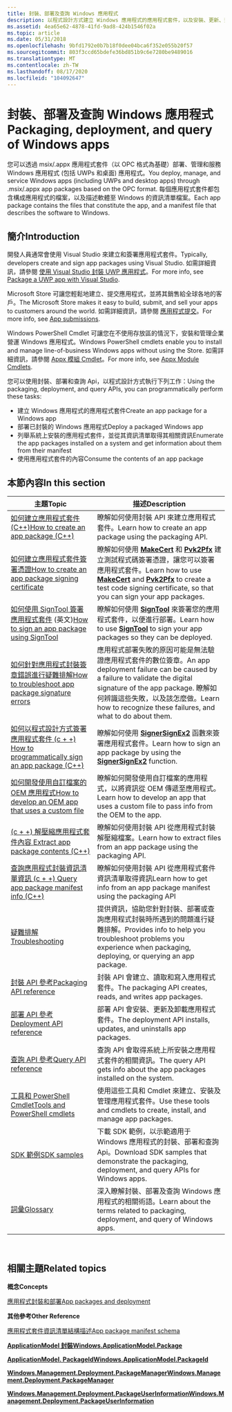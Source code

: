 ```yaml
---
title: 封裝、部署及查詢 Windows 應用程式
description: 以程式設計方式建立 Windows 應用程式的應用程式套件，以及安裝、更新、查詢和卸載應用程式套件。
ms.assetid: 4ea65e62-4878-41fd-9ad8-424b1546f02a
ms.topic: article
ms.date: 05/31/2018
ms.openlocfilehash: 9bfd1792e0b7b18f0dee04bca6f352e055b20f57
ms.sourcegitcommit: 803f3ccd65bdefe36bd851b9c6e7280be9489016
ms.translationtype: MT
ms.contentlocale: zh-TW
ms.lasthandoff: 08/17/2020
ms.locfileid: "104092647"
---
```

# <a name="packaging-deployment-and-query-of-windows-apps"></a><span data-ttu-id="84632-103">封裝、部署及查詢 Windows 應用程式</span><span class="sxs-lookup"><span data-stu-id="84632-103">Packaging, deployment, and query of Windows apps</span></span>

<span data-ttu-id="84632-104">您可以透過 msix/.appx 應用程式套件（以 OPC 格式為基礎）部署、管理和服務 Windows 應用程式 (包括 UWPs 和桌面) 應用程式。</span><span class="sxs-lookup"><span data-stu-id="84632-104">You deploy, manage, and service Windows apps (including UWPs and desktop apps) through .msix/.appx app packages based on the OPC format.</span></span> <span data-ttu-id="84632-105">每個應用程式套件都包含構成應用程式的檔案，以及描述軟體至 Windows 的資訊清單檔案。</span><span class="sxs-lookup"><span data-stu-id="84632-105">Each app package contains the files that constitute the app, and a manifest file that describes the software to Windows.</span></span>

## <a name="introduction"></a><span data-ttu-id="84632-106">簡介</span><span class="sxs-lookup"><span data-stu-id="84632-106">Introduction</span></span>

<span data-ttu-id="84632-107">開發人員通常會使用 Visual Studio 來建立和簽署應用程式套件。</span><span class="sxs-lookup"><span data-stu-id="84632-107">Typically, developers create and sign app packages using Visual Studio.</span></span> <span data-ttu-id="84632-108">如需詳細資訊，請參閱 [使用 Visual Studio 封裝 UWP 應用程式](/windows/msix/package/packaging-uwp-apps)。</span><span class="sxs-lookup"><span data-stu-id="84632-108">For more info, see [Package a UWP app with Visual Studio](/windows/msix/package/packaging-uwp-apps).</span></span>

<span data-ttu-id="84632-109">Microsoft Store 可讓您輕鬆地建立、提交應用程式，並將其銷售給全球各地的客戶。</span><span class="sxs-lookup"><span data-stu-id="84632-109">The Microsoft Store makes it easy to build, submit, and sell your apps to customers around the world.</span></span> <span data-ttu-id="84632-110">如需詳細資訊，請參閱 [應用程式提交](/windows/uwp/publish/app-submissions)。</span><span class="sxs-lookup"><span data-stu-id="84632-110">For more info, see [App submissions](/windows/uwp/publish/app-submissions).</span></span>

<span data-ttu-id="84632-111">Windows PowerShell Cmdlet 可讓您在不使用存放區的情況下，安裝和管理企業營運 Windows 應用程式。</span><span class="sxs-lookup"><span data-stu-id="84632-111">Windows PowerShell cmdlets enable you to install and manage line-of-business Windows apps without using the Store.</span></span> <span data-ttu-id="84632-112">如需詳細資訊，請參閱 [Appx 模組 Cmdlet](/powershell/module/appx/index?view=win10-ps)。</span><span class="sxs-lookup"><span data-stu-id="84632-112">For more info, see [Appx Module Cmdlets](/powershell/module/appx/index?view=win10-ps).</span></span>

<span data-ttu-id="84632-113">您可以使用封裝、部署和查詢 Api，以程式設計方式執行下列工作：</span><span class="sxs-lookup"><span data-stu-id="84632-113">Using the packaging, deployment, and query APIs, you can programmatically perform these tasks:</span></span>

-   <span data-ttu-id="84632-114">建立 Windows 應用程式的應用程式套件</span><span class="sxs-lookup"><span data-stu-id="84632-114">Create an app package for a Windows app</span></span>
-   <span data-ttu-id="84632-115">部署已封裝的 Windows 應用程式</span><span class="sxs-lookup"><span data-stu-id="84632-115">Deploy a packaged Windows app</span></span>
-   <span data-ttu-id="84632-116">列舉系統上安裝的應用程式套件，並從其資訊清單取得其相關資訊</span><span class="sxs-lookup"><span data-stu-id="84632-116">Enumerate the app packages installed on a system and get information about them from their manifest</span></span>
-   <span data-ttu-id="84632-117">使用應用程式套件的內容</span><span class="sxs-lookup"><span data-stu-id="84632-117">Consume the contents of an app package</span></span>

## <a name="in-this-section"></a><span data-ttu-id="84632-118">本節內容</span><span class="sxs-lookup"><span data-stu-id="84632-118">In this section</span></span>



| <span data-ttu-id="84632-119">主題</span><span class="sxs-lookup"><span data-stu-id="84632-119">Topic</span></span>                                                                                                    | <span data-ttu-id="84632-120">描述</span><span class="sxs-lookup"><span data-stu-id="84632-120">Description</span></span>                                                                                                                                                                           |
|----------------------------------------------------------------------------------------------------------|---------------------------------------------------------------------------------------------------------------------------------------------------------------------------------------|
| [<span data-ttu-id="84632-121">如何建立應用程式套件 (C++)</span><span class="sxs-lookup"><span data-stu-id="84632-121">How to create an app package (C++)</span></span>](how-to-create-a-package.md)                                        | <span data-ttu-id="84632-122">瞭解如何使用封裝 API 來建立應用程式套件。</span><span class="sxs-lookup"><span data-stu-id="84632-122">Learn how to create an app package using the packaging API.</span></span>                                                                                                                           |
| [<span data-ttu-id="84632-123">如何建立應用程式套件簽署憑證</span><span class="sxs-lookup"><span data-stu-id="84632-123">How to create an app package signing certificate</span></span>](how-to-create-a-package-signing-certificate.md)      | <span data-ttu-id="84632-124">瞭解如何使用 [**MakeCert**](/windows-hardware/drivers/devtest/makecert) 和 [**Pvk2Pfx**](/windows-hardware/drivers/devtest/pvk2pfx) 建立測試程式碼簽署憑證，讓您可以簽署應用程式套件。</span><span class="sxs-lookup"><span data-stu-id="84632-124">Learn how to use [**MakeCert**](/windows-hardware/drivers/devtest/makecert) and [**Pvk2Pfx**](/windows-hardware/drivers/devtest/pvk2pfx) to create a test code signing certificate, so that you can sign your app packages.</span></span> |
| <span data-ttu-id="84632-125">[如何使用 SignTool 簽署應用程式套件](how-to-sign-a-package-using-signtool.md) \(英文\)</span><span class="sxs-lookup"><span data-stu-id="84632-125">[How to sign an app package using SignTool](how-to-sign-a-package-using-signtool.md)</span></span>                    | <span data-ttu-id="84632-126">瞭解如何使用 [**SignTool**](/windows-hardware/drivers/devtest/signtool) 來簽署您的應用程式套件，以便進行部署。</span><span class="sxs-lookup"><span data-stu-id="84632-126">Learn how to use [**SignTool**](/windows-hardware/drivers/devtest/signtool) to sign your app packages so they can be deployed.</span></span>                                                                    |
| [<span data-ttu-id="84632-127">如何針對應用程式封裝簽章錯誤進行疑難排解</span><span class="sxs-lookup"><span data-stu-id="84632-127">How to troubleshoot app package signature errors</span></span>](how-to-troubleshoot-app-package-signature-errors.md) | <span data-ttu-id="84632-128">應用程式部署失敗的原因可能是無法驗證應用程式套件的數位簽章。</span><span class="sxs-lookup"><span data-stu-id="84632-128">An app deployment failure can be caused by a failure to validate the digital signature of the app package.</span></span> <span data-ttu-id="84632-129">瞭解如何辨識這些失敗，以及該怎麼做。</span><span class="sxs-lookup"><span data-stu-id="84632-129">Learn how to recognize these failures, and what to do about them.</span></span>          |
| [<span data-ttu-id="84632-130">如何以程式設計方式簽署應用程式套件 (c + +) </span><span class="sxs-lookup"><span data-stu-id="84632-130">How to programmatically sign an app package (C++)</span></span>](how-to-programmatically-sign-a-package.md)          | <span data-ttu-id="84632-131">瞭解如何使用 [**SignerSignEx2**](/windows/desktop/SecCrypto/signersignex2) 函數來簽署應用程式套件。</span><span class="sxs-lookup"><span data-stu-id="84632-131">Learn how to sign an app package by using the [**SignerSignEx2**](/windows/desktop/SecCrypto/signersignex2) function.</span></span>                                                                                   |
| [<span data-ttu-id="84632-132">如何開發使用自訂檔案的 OEM 應用程式</span><span class="sxs-lookup"><span data-stu-id="84632-132">How to develop an OEM app that uses a custom file</span></span>](how-to-develop-oem-app-with-custom-file.md)         | <span data-ttu-id="84632-133">瞭解如何開發使用自訂檔案的應用程式，以將資訊從 OEM 傳遞至應用程式。</span><span class="sxs-lookup"><span data-stu-id="84632-133">Learn how to develop an app that uses a custom file to pass info from the OEM to the app.</span></span>                                                                                             |
| [<span data-ttu-id="84632-134"> (c + +) 解壓縮應用程式套件內容 </span><span class="sxs-lookup"><span data-stu-id="84632-134">Extract app package contents (C++)</span></span>](how-to-extract-content-from-a-package.md)                          | <span data-ttu-id="84632-135">瞭解如何使用封裝 API 從應用程式封裝解壓縮檔案。</span><span class="sxs-lookup"><span data-stu-id="84632-135">Learn how to extract files from an app package using the packaging API.</span></span>                                                                                                               |
| [<span data-ttu-id="84632-136">查詢應用程式封裝資訊清單資訊 (c + +) </span><span class="sxs-lookup"><span data-stu-id="84632-136">Query app package manifest info (C++)</span></span>](how-to-query-package-identity-information.md)                   | <span data-ttu-id="84632-137">瞭解如何使用封裝 API 從應用程式套件資訊清單取得資訊</span><span class="sxs-lookup"><span data-stu-id="84632-137">Learn how to get info from an app package manifest using the packaging API</span></span>                                                                                                            |
| [<span data-ttu-id="84632-138">疑難排解</span><span class="sxs-lookup"><span data-stu-id="84632-138">Troubleshooting</span></span>](troubleshooting.md)                                                                   | <span data-ttu-id="84632-139">提供資訊，協助您針對封裝、部署或查詢應用程式封裝時所遇到的問題進行疑難排解。</span><span class="sxs-lookup"><span data-stu-id="84632-139">Provides info to help you troubleshoot problems you experience when packaging, deploying, or querying an app package.</span></span>                                                                 |
| [<span data-ttu-id="84632-140">封裝 API 參考</span><span class="sxs-lookup"><span data-stu-id="84632-140">Packaging API reference</span></span>](interfaces.md)                                                                | <span data-ttu-id="84632-141">封裝 API 會建立、讀取和寫入應用程式套件。</span><span class="sxs-lookup"><span data-stu-id="84632-141">The packaging API creates, reads, and writes app packages.</span></span>                                                                                                                            |
| [<span data-ttu-id="84632-142">部署 API 參考</span><span class="sxs-lookup"><span data-stu-id="84632-142">Deployment API reference</span></span>](package-deployment-api.md)                                                   | <span data-ttu-id="84632-143">部署 API 會安裝、更新及卸載應用程式套件。</span><span class="sxs-lookup"><span data-stu-id="84632-143">The deployment API installs, updates, and uninstalls app packages.</span></span>                                                                                                                    |
| [<span data-ttu-id="84632-144">查詢 API 參考</span><span class="sxs-lookup"><span data-stu-id="84632-144">Query API reference</span></span>](functions.md)                                                                     | <span data-ttu-id="84632-145">查詢 API 會取得系統上所安裝之應用程式套件的相關資訊。</span><span class="sxs-lookup"><span data-stu-id="84632-145">The query API gets info about the app packages installed on the system.</span></span>                                                                                                               |
| [<span data-ttu-id="84632-146">工具和 PowerShell Cmdlet</span><span class="sxs-lookup"><span data-stu-id="84632-146">Tools and PowerShell cmdlets</span></span>](appx-packaging-tools.md)                                                 | <span data-ttu-id="84632-147">使用這些工具和 Cmdlet 來建立、安裝及管理應用程式套件。</span><span class="sxs-lookup"><span data-stu-id="84632-147">Use these tools and cmdlets to create, install, and manage app packages.</span></span>                                                                                                              |
| [<span data-ttu-id="84632-148">SDK 範例</span><span class="sxs-lookup"><span data-stu-id="84632-148">SDK samples</span></span>](appx-packaging-samples.md)                                                                | <span data-ttu-id="84632-149">下載 SDK 範例，以示範適用于 Windows 應用程式的封裝、部署和查詢 Api。</span><span class="sxs-lookup"><span data-stu-id="84632-149">Download SDK samples that demonstrate the packaging, deployment, and query APIs for Windows apps.</span></span>                                                                               |
| [<span data-ttu-id="84632-150">詞彙</span><span class="sxs-lookup"><span data-stu-id="84632-150">Glossary</span></span>](appx-packaging-glossary.md)                                                                  | <span data-ttu-id="84632-151">深入瞭解封裝、部署及查詢 Windows 應用程式的相關術語。</span><span class="sxs-lookup"><span data-stu-id="84632-151">Learn about the terms related to packaging, deployment, and query of Windows apps.</span></span>                                                                                              |



 

## <a name="related-topics"></a><span data-ttu-id="84632-152">相關主題</span><span class="sxs-lookup"><span data-stu-id="84632-152">Related topics</span></span>

<dl> <dt>

<span data-ttu-id="84632-153">**概念**</span><span class="sxs-lookup"><span data-stu-id="84632-153">**Concepts**</span></span>
</dt> <dt>

<span data-ttu-id="84632-154">[應用程式封裝和部署](/previous-versions/windows/apps/hh464929(v=win.10))</span><span class="sxs-lookup"><span data-stu-id="84632-154">[App packages and deployment](/previous-versions/windows/apps/hh464929(v=win.10))</span></span>
</dt> <dt>

<span data-ttu-id="84632-155">**其他參考**</span><span class="sxs-lookup"><span data-stu-id="84632-155">**Other Reference**</span></span>
</dt> <dt>

[<span data-ttu-id="84632-156">應用程式套件資訊清單結構描述</span><span class="sxs-lookup"><span data-stu-id="84632-156">App package manifest schema</span></span>](/uwp/schemas/appxpackage/appx-package-manifest)
</dt> <dt>

[<span data-ttu-id="84632-157">**ApplicationModel 封裝**</span><span class="sxs-lookup"><span data-stu-id="84632-157">**Windows.ApplicationModel.Package**</span></span>](/uwp/api/Windows.ApplicationModel.Package)
</dt> <dt>

[<span data-ttu-id="84632-158">**ApplicationModel. PackageId**</span><span class="sxs-lookup"><span data-stu-id="84632-158">**Windows.ApplicationModel.PackageId**</span></span>](/uwp/api/Windows.ApplicationModel.PackageId)
</dt> <dt>

[<span data-ttu-id="84632-159">**Windows.Management.Deployment.PackageManager**</span><span class="sxs-lookup"><span data-stu-id="84632-159">**Windows.Management.Deployment.PackageManager**</span></span>](/uwp/api/Windows.Management.Deployment.PackageManager)
</dt> <dt>

[<span data-ttu-id="84632-160">**Windows.Management.Deployment.PackageUserInformation**</span><span class="sxs-lookup"><span data-stu-id="84632-160">**Windows.Management.Deployment.PackageUserInformation**</span></span>](/uwp/api/Windows.Management.Deployment.PackageUserInformation)
</dt> </dl>

 

 